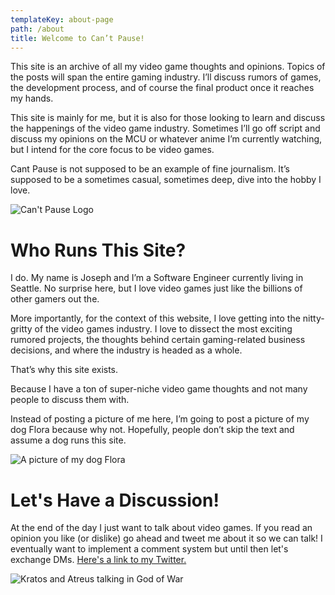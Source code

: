 ```yaml
---
templateKey: about-page
path: /about
title: Welcome to Can’t Pause!
---
```

This site is an archive of all my video game thoughts and opinions. Topics of the posts will span the entire gaming industry. I’ll discuss rumors of games, the development process, and of course the final product once it reaches my hands. 

This site is mainly for me, but it is also for those looking to learn and discuss the happenings of the video game industry. Sometimes I’ll go off script and discuss my opinions on the MCU or whatever anime I’m currently watching, but I intend for the core focus to be video games.

Cant Pause is not supposed to be an example of fine journalism. It’s supposed to be a sometimes casual, sometimes deep, dive into the hobby I love.

![Can't Pause Logo](/img/cantpauselogov2.png)

# Who Runs This Site?

I do. My name is Joseph and I’m a Software Engineer currently living in Seattle. No surprise here, but I love video games just like the billions of other gamers out the.

More importantly, for the context of this website, I love getting into the nitty-gritty of the video games industry. I love to dissect the most exciting rumored projects, the thoughts behind certain gaming-related business decisions, and where the industry is headed as a whole.

That’s why this site exists. 

Because I have a ton of super-niche video game thoughts and not many people to discuss them with.

Instead of posting a picture of me here, I’m going to post a picture of my dog Flora because why not. Hopefully, people don’t skip the text and assume a dog runs this site.

![A picture of my dog Flora](/img/pxl_20220101_034239615.jpg)

# Let's Have a Discussion!

At the end of the day I just want to talk about video games. If you read an opinion you like (or dislike) go ahead and tweet me about it so we can talk! I eventually want to implement a comment system but until then let's exchange DMs. [Here's a link to  my Twitter.](https://twitter.com/th3hoopman)

![Kratos and Atreus talking in God of War](/img/nace5lcsfwsenknupkeja5.jpg "Kratos and Atreus talking in God of War")
